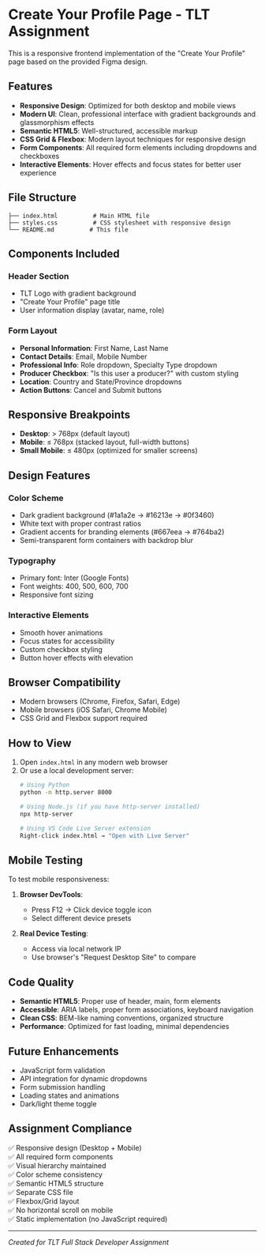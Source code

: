 # Create Your Profile Page - TLT Assignment

This is a responsive frontend implementation of the "Create Your Profile" page based on the provided Figma design.

## Features

- **Responsive Design**: Optimized for both desktop and mobile views
- **Modern UI**: Clean, professional interface with gradient backgrounds and glassmorphism effects
- **Semantic HTML5**: Well-structured, accessible markup
- **CSS Grid & Flexbox**: Modern layout techniques for responsive design
- **Form Components**: All required form elements including dropdowns and checkboxes
- **Interactive Elements**: Hover effects and focus states for better user experience

## File Structure

```
├── index.html          # Main HTML file
├── styles.css          # CSS stylesheet with responsive design
└── README.md          # This file
```

## Components Included

### Header Section
- TLT Logo with gradient background
- "Create Your Profile" page title
- User information display (avatar, name, role)

### Form Layout
- **Personal Information**: First Name, Last Name
- **Contact Details**: Email, Mobile Number
- **Professional Info**: Role dropdown, Specialty Type dropdown
- **Producer Checkbox**: "Is this user a producer?" with custom styling
- **Location**: Country and State/Province dropdowns
- **Action Buttons**: Cancel and Submit buttons

## Responsive Breakpoints

- **Desktop**: > 768px (default layout)
- **Mobile**: ≤ 768px (stacked layout, full-width buttons)
- **Small Mobile**: ≤ 480px (optimized for smaller screens)

## Design Features

### Color Scheme
- Dark gradient background (#1a1a2e → #16213e → #0f3460)
- White text with proper contrast ratios
- Gradient accents for branding elements (#667eea → #764ba2)
- Semi-transparent form containers with backdrop blur

### Typography
- Primary font: Inter (Google Fonts)
- Font weights: 400, 500, 600, 700
- Responsive font sizing

### Interactive Elements
- Smooth hover animations
- Focus states for accessibility
- Custom checkbox styling
- Button hover effects with elevation

## Browser Compatibility

- Modern browsers (Chrome, Firefox, Safari, Edge)
- Mobile browsers (iOS Safari, Chrome Mobile)
- CSS Grid and Flexbox support required

## How to View

1. Open `index.html` in any modern web browser
2. Or use a local development server:
   ```bash
   # Using Python
   python -m http.server 8000
   
   # Using Node.js (if you have http-server installed)
   npx http-server
   
   # Using VS Code Live Server extension
   Right-click index.html → "Open with Live Server"
   ```

## Mobile Testing

To test mobile responsiveness:

1. **Browser DevTools**: 
   - Press F12 → Click device toggle icon
   - Select different device presets
   
2. **Real Device Testing**:
   - Access via local network IP
   - Use browser's "Request Desktop Site" to compare

## Code Quality

- **Semantic HTML5**: Proper use of header, main, form elements
- **Accessible**: ARIA labels, proper form associations, keyboard navigation
- **Clean CSS**: BEM-like naming conventions, organized structure
- **Performance**: Optimized for fast loading, minimal dependencies

## Future Enhancements

- JavaScript form validation
- API integration for dynamic dropdowns
- Form submission handling
- Loading states and animations
- Dark/light theme toggle

## Assignment Compliance

✅ Responsive design (Desktop + Mobile)  
✅ All required form components  
✅ Visual hierarchy maintained  
✅ Color scheme consistency  
✅ Semantic HTML5 structure  
✅ Separate CSS file  
✅ Flexbox/Grid layout  
✅ No horizontal scroll on mobile  
✅ Static implementation (no JavaScript required)  

---

*Created for TLT Full Stack Developer Assignment*

